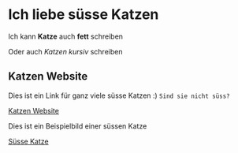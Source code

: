 # Ich liebe süsse Katzen 

Ich kann **Katze** auch **fett** schreiben

Oder auch *Katzen* *kursiv* schreiben

## Katzen Website

Dies ist ein Link für ganz viele süsse Katzen :)
`Sind sie nicht süss?`

[Katzen Website](https://www.pinterest.de/kathrinweyerer/s%C3%BCsse-katzenbabys/) 


Dies ist ein Beispielbild einer süssen Katze

[Süsse Katze](https://user-images.githubusercontent.com/111046193/184091181-d6bd9e56-61c8-4721-b4ea-78e1c174e541.png)


